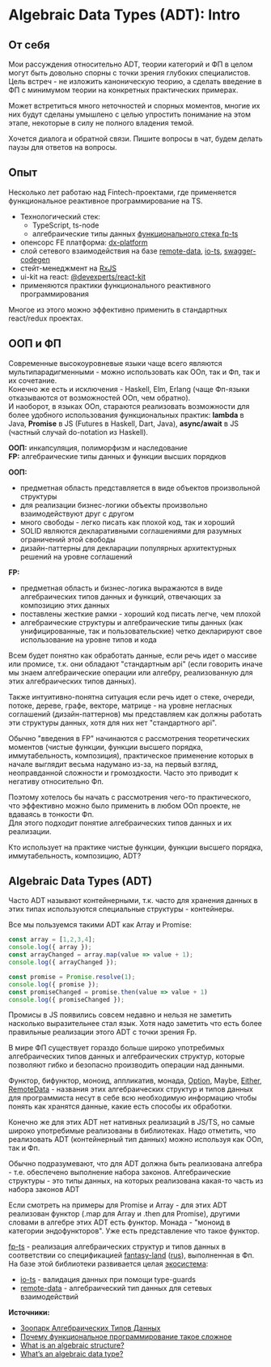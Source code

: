 # Algebraic Data Types (ADT): Intro

## От себя

Мои рассуждения относительно ADT, теории категорий и ФП в целом могут быть довольно спорны с точки зрения глубоких специалистов.
Цель встреч - не изложить каноническую теорию, а сделать введение в ФП с минимумом теории на конкретных практических примерах.

Может встретиться много неточностей и спорных моментов, многие их них будут сделаны умышлено 
с целью упростить понимание на этом этапе, некоторые в силу не полного владения темой.

Хочется диалога и обратной связи.
Пишите вопросы в чат, будем делать паузы для ответов на вопросы.
## Опыт
Несколько лет работаю над Fintech-проектами, где применяется функциональное реактивное программирование на TS.

* Технологический стек:
  - TypeScript, ts-node
  - алгебраические типы данных [функционального стека fp-ts][fp-ts-ecosystem]
* опенсорс FE платформа: [dx-platform]  
* слой сетевого взаимодействия на базе [remote-data], [io-ts], [swagger-codegen]
* стейт-менеджмент на [RxJS]
* ui-kit на react: [@devexperts/react-kit]
* применяются практики функционального реактивного программирования

Многое из этого можно эффективно применить в стандартных react/redux проектах.

## ООП и ФП

Современные высокоуровневые языки чаще всего являются мультипарадигменными - можно использовать как ООп, так и Фп, так и их сочетание.  
Конечно же есть и исключения - Haskell, Elm, Erlang (чаще Фп-языки отказываются от возможностей ООп, чем обратно).  
И наоборот, в языках ООп, стараются реализовать возможности для более удобного использования функциональных практик: **lambda** в Java, **Promise** в JS (Futures в Haskell, Dart, Java), **async/await** в JS (частный случай do-notation из Haskell).

**ООП:** инкапсуляция, полиморфизм и наследование  
**FP:** алгебраические типы данных и функции высших порядков

**OOП:**
- предметная область представляется в виде объектов произвольной структуры
- для реализации бизнес-логики объекты произвольно взаимодействуют друг с другом
- много свободы - легко писать как плохой код, так и хороший
- SOLID являются декларативными соглашениями для разумных ограничений этой свободы
- дизайн-паттерны для декларации популярных архитектурных решений на уровне соглашений

**FP:**
- предметная область и бизнес-логика выражаются в виде алгебраических типов данных и функций, отвечающих за композицию этих данных
- поставлены жесткие рамки - хороший код писать легче, чем плохой
- алгебраические структуры и алгебраические типы данных (как унифицированные, так и пользовательские) четко декларируют свое использование на уровне типов и кода 

Всем будет понятно как обработать данные, если речь идет о массиве или промисе, т.к. они обладают "стандартным api" (если говорить иначе мы знаем алгебраические операции или алгебру, реализованную для этих алгебраических типов данных).  

Также интуитивно-понятна ситуация если речь идет о стеке, очереди, потоке, дереве, графе, векторе, матрице - на уровне негласных соглашений (дизайн-паттернов) мы представляем как должны работать эти структуры данных, хотя для них нет "стандартного api".

Обычно "введения в FP" начинаются с рассмотрения теоретических моментов (чистые функции, функции высшего порядка, иммутабельность, композиция), практическое применение которых в начале выглядит весьма надумано из-за, на первый взгляд, неоправданной сложности и громоздкости. Часто это приводит к негативу относительно Фп.  

Поэтому хотелось бы начать с рассмотрения чего-то практического, что эффективно можно было применить в любом ООп проекте, не вдаваясь в тонкости Фп.  
Для этого подходит понятие алгебраических типов данных и их реализации.

Кто использует на практике чистые функции, функции высшего порядка, иммутабельность, композицию, ADT?

## Algebraic Data Types (ADT)

Часто ADT называют контейнерными, т.к. часто для хранения данных в этих типах используются специальные структуры - контейнеры.

Все мы пользуемся такими ADT как Array и Promise:

```ts
const array = [1,2,3,4];
console.log({ array });
const arrayChanged = array.map(value => value + 1);
console.log({ arrayChanged });

const promise = Promise.resolve(1);
console.log({ promise });
const promiseChanged = promise.then(value => value + 1)
console.log({ promiseChanged });
```
Промисы в JS появились совсем недавно и нельзя не заметить насколько выразительнее стал язык. Хотя надо заметить что есть более правильные реализации этого ADT с точки зрения Fp.

В мире ФП существует гораздо больше широко употребимых алгебраических типов данных и алгебраических структур, которые позволяют гибко и безопасно производить операции над данными.

Функтор, бифунктор, моноид, аппликатив, монада, [Option](https://gcanti.github.io/fp-ts/modules/Option.ts.html), Maybe, [Either](https://gcanti.github.io/fp-ts/modules/Either.ts.html), [RemoteData][remote-data] - названия этих алгебраических структур и типов данных для программиста несут в себе всю необходимую информацию чтобы понять как хранятся данные, какие есть способы их обработки.

Конечно же для этих ADT нет нативных реализаций в JS/TS, но самые широко употребимые реализованы в библиотеках.
Надо отметить, что реализовать ADT (контейнерный тип данных) можно используя как ООп, так и Фп.

Обычно подразумевают, что для ADT должна быть реализована алгебра - т.е. обеспечено выполнение набора законов.
Алгебраические структуры - это типы данных, на которых реализована какая-то часть из набора законов ADT

Если смотреть на примеры для Promise и Array - для этих ADT реализован функтор (.map для Array и .then для Promise), другими словами в алгебре этих ADT есть функтор.
Монада - "моноид в категории эндофункторов". Уже есть представление что такое функтор.

[fp-ts] - реализация алгебраических структур и типов данных в соответствии со спецификацией [fantasy-land] ([rus][fantasy-land-rus]), выполненная в Фп.  
На базе этой библиотеки развивается целая [экосистема][fp-ts-ecosystem]:
- [io-ts] - валидация данных при помощи type-guards
- [remote-data] - алгебраический тип данных для сетевых взаимодействий  

**Источники:**
* [Зоопарк Алгебрaических Типов Данных](https://habr.com/ru/post/207126/)  
* [Почему функциональное программирование такое сложное](https://habr.com/ru/post/505928/)
* [What is an algebraic structure?](https://jrsinclair.com/articles/2019/algebraic-structures-what-i-wish-someone-had-explained-about-functional-programming/)
* [What’s an algebraic data type?](https://jrsinclair.com/articles/2019/algebraic-data-types-what-i-wish-someone-had-explained-about-functional-programming/)

[RxJS]: https://rxjs.dev/guide/overview
[fantasy-land]: https://github.com/fantasyland/fantasy-land
[fantasy-land-rus]: https://medium.com/devschacht/%D1%81%D0%BF%D0%B5%D1%86%D0%B8%D1%84%D0%B8%D0%BA%D0%B0%D1%86%D0%B8%D1%8F-fantasy-land-bf81121b58cb
[fp-ts]: https://gcanti.github.io/fp-ts/
[fp-ts-ecosystem]: https://gcanti.github.io/fp-ts/ecosystem/
[io-ts]: ttps://gcanti.github.io/io-ts/
[swagger-codegen]: https://github.com/devexperts/swagger-codegen-ts
[remote-data]: https://github.com/devexperts/remote-data-ts
[Most]: https://github.com/mostjs/core
[dx-platform]: https://github.com/devexperts/dx-platform
[@devexperts/react-kit]: https://github.com/devexperts/dx-platform/tree/master/packages/react-kit